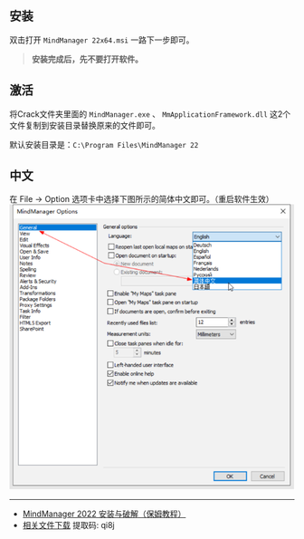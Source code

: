 ## 安装
双击打开 `MindManager 22x64.msi` 一路下一步即可。

> **安装完成后，先不要打开软件。**


## 激活
将Crack文件夹里面的 `MindManager.exe` 、 `MmApplicationFramework.dll` 这2个文件复制到安装目录替换原来的文件即可。

默认安装目录是：`C:\Program Files\MindManager 22`


## 中文
在 File -> Option 选项卡中选择下图所示的简体中文即可。（重启软件生效）
![1701240267903](image/MindManager2022/1701240267903.png)


---
- [MindManager 2022 安装与破解（保姆教程）](https://www.zwnblog.com/archives/mindmanager2022-an-zhuang-yu-po-jie--bao-mu-jiao-cheng-)
- [相关文件下载](https://pan.baidu.com/s/1m0XJXwEv2sQvmSGOBS7pTw?pwd=qi8j) 提取码: qi8j
